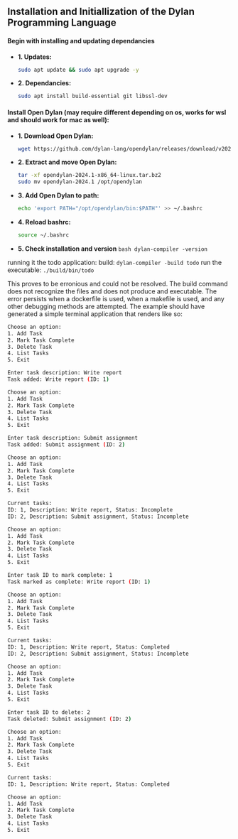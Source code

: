 ## Installation and Initiallization of the Dylan Programming Language

#### Begin with installing and updating dependancies

- **1. Updates:**

  ```bash
  sudo apt update && sudo apt upgrade -y
  ```

- **2. Dependancies:**
  ```bash
  sudo apt install build-essential git libssl-dev
  ```

#### Install Open Dylan (may require different depending on os, works for wsl and should work for mac as well):

- **1. Download Open Dylan:**
  ```bash
  wget https://github.com/dylan-lang/opendylan/releases/download/v2023.1.0/opendylan-2024.1-x86_64-linux.tar.bz2
  ```
- **2. Extract and move Open Dylan:**

  ```bash
  tar -xf opendylan-2024.1-x86_64-linux.tar.bz2
  sudo mv opendylan-2024.1 /opt/opendylan
  ```

- **3. Add Open Dylan to path:**

    ```bash
    echo 'export PATH="/opt/opendylan/bin:$PATH"' >> ~/.bashrc
    ```
- **4. Reload bashrc:**
  ```bash
  source ~/.bashrc
  ```

- **5. Check installation and version**
        ```bash
        dylan-compiler -version
        ```

running it the todo application:
build: `dylan-compiler -build todo`
run the executable: `./build/bin/todo`

This proves to be erronious and could not be resolved. The build command does not recognize the files and does not produce and executable. The error persists when a dockerfile is used, when a makefile is used, and any other debugging methods are attempted. The example should have generated a simple terminal application that renders like so:

```bash
Choose an option:
1. Add Task
2. Mark Task Complete
3. Delete Task
4. List Tasks
5. Exit

Enter task description: Write report
Task added: Write report (ID: 1)

Choose an option:
1. Add Task
2. Mark Task Complete
3. Delete Task
4. List Tasks
5. Exit

Enter task description: Submit assignment
Task added: Submit assignment (ID: 2)

Choose an option:
1. Add Task
2. Mark Task Complete
3. Delete Task
4. List Tasks
5. Exit

Current tasks:
ID: 1, Description: Write report, Status: Incomplete
ID: 2, Description: Submit assignment, Status: Incomplete

Choose an option:
1. Add Task
2. Mark Task Complete
3. Delete Task
4. List Tasks
5. Exit

Enter task ID to mark complete: 1
Task marked as complete: Write report (ID: 1)

Choose an option:
1. Add Task
2. Mark Task Complete
3. Delete Task
4. List Tasks
5. Exit

Current tasks:
ID: 1, Description: Write report, Status: Completed
ID: 2, Description: Submit assignment, Status: Incomplete

Choose an option:
1. Add Task
2. Mark Task Complete
3. Delete Task
4. List Tasks
5. Exit

Enter task ID to delete: 2
Task deleted: Submit assignment (ID: 2)

Choose an option:
1. Add Task
2. Mark Task Complete
3. Delete Task
4. List Tasks
5. Exit

Current tasks:
ID: 1, Description: Write report, Status: Completed

Choose an option:
1. Add Task
2. Mark Task Complete
3. Delete Task
4. List Tasks
5. Exit

```